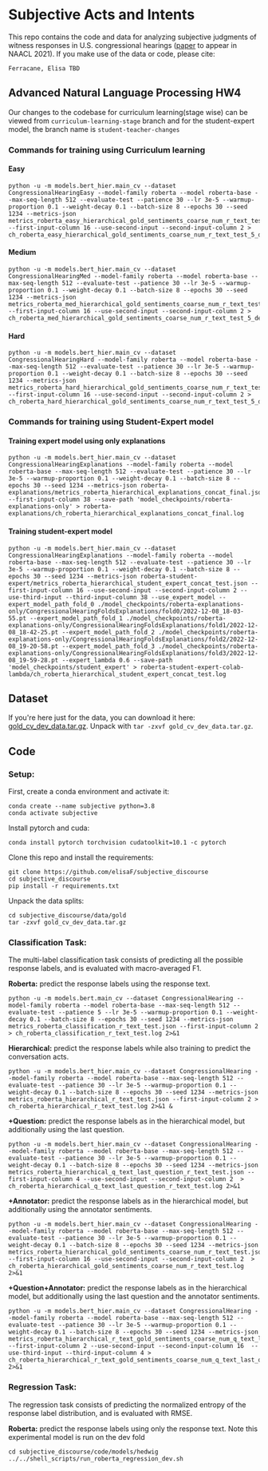 # Subjective Acts and Intents
This repo contains the code and data for analyzing subjective judgments of witness responses in U.S. congressional hearings ([paper](https://arxiv.org/abs/2104.04470) to appear in NAACL 2021). If you make use of the data or code, please cite:

`
Ferracane, Elisa TBD
`

## Advanced Natural Language Processing HW4

Our changes to the codebase for curriculum learning(stage wise) can be viewed from `curriculum-learning-stage` branch and for the student-expert model, the branch name is `student-teacher-changes`

### Commands for training using Curriculum learning
#### Easy
```
python -u -m models.bert_hier.main_cv --dataset CongressionalHearingEasy --model-family roberta --model roberta-base --max-seq-length 512 --evaluate-test --patience 30 --lr 3e-5 --warmup-proportion 0.1 --weight-decay 0.1 --batch-size 8 --epochs 30 --seed 1234 --metrics-json metrics_roberta_easy_hierarchical_gold_sentiments_coarse_num_r_text_test_5_dec.json --first-input-column 16 --use-second-input --second-input-column 2 > ch_roberta_easy_hierarchical_gold_sentiments_coarse_num_r_text_test_5_dec.log
```
#### Medium
```
python -u -m models.bert_hier.main_cv --dataset CongressionalHearingMed --model-family roberta --model roberta-base --max-seq-length 512 --evaluate-test --patience 30 --lr 3e-5 --warmup-proportion 0.1 --weight-decay 0.1 --batch-size 8 --epochs 30 --seed 1234 --metrics-json metrics_roberta_med_hierarchical_gold_sentiments_coarse_num_r_text_test_5_dec.json --first-input-column 16 --use-second-input --second-input-column 2 > ch_roberta_med_hierarchical_gold_sentiments_coarse_num_r_text_test_5_dec.log
```

#### Hard
```
python -u -m models.bert_hier.main_cv --dataset CongressionalHearingHard --model-family roberta --model roberta-base --max-seq-length 512 --evaluate-test --patience 30 --lr 3e-5 --warmup-proportion 0.1 --weight-decay 0.1 --batch-size 8 --epochs 30 --seed 1234 --metrics-json metrics_roberta_hard_hierarchical_gold_sentiments_coarse_num_r_text_test_5_dec.json --first-input-column 16 --use-second-input --second-input-column 2 > ch_roberta_hard_hierarchical_gold_sentiments_coarse_num_r_text_test_5_dec.log
```

### Commands for training using Student-Expert model
#### Training expert model using only explanations
```
python -u -m models.bert_hier.main_cv --dataset CongressionalHearingExplanations --model-family roberta --model roberta-base --max-seq-length 512 --evaluate-test --patience 30 --lr 3e-5 --warmup-proportion 0.1 --weight-decay 0.1 --batch-size 8 --epochs 30 --seed 1234 --metrics-json roberta-explanations/metrics_roberta_hierarchical_explanations_concat_final.json --first-input-column 38 --save-path 'model_checkpoints/roberta-explanations-only' > roberta-explanations/ch_roberta_hierarchical_explanations_concat_final.log
```
#### Training student-expert model
```
python -u -m models.bert_hier.main_cv --dataset CongressionalHearingExplanations --model-family roberta --model roberta-base --max-seq-length 512 --evaluate-test --patience 30 --lr 3e-5 --warmup-proportion 0.1 --weight-decay 0.1 --batch-size 8 --epochs 30 --seed 1234 --metrics-json roberta-student-expert/metrics_roberta_hierarchical_student_expert_concat_test.json --first-input-column 16 --use-second-input --second-input-column 2 --use-third-input --third-input-column 38 --use_expert_model --expert_model_path_fold_0 ./model_checkpoints/roberta-explanations-only/CongressionalHearingFoldsExplanations/fold0/2022-12-08_18-03-55.pt --expert_model_path_fold_1 ./model_checkpoints/roberta-explanations-only/CongressionalHearingFoldsExplanations/fold1/2022-12-08_18-42-25.pt --expert_model_path_fold_2 ./model_checkpoints/roberta-explanations-only/CongressionalHearingFoldsExplanations/fold2/2022-12-08_19-20-58.pt --expert_model_path_fold_3 ./model_checkpoints/roberta-explanations-only/CongressionalHearingFoldsExplanations/fold3/2022-12-08_19-59-28.pt --expert_lambda 0.6 --save-path 'model_checkpoints/student_expert' > roberta-student-expert-colab-lambda/ch_roberta_hierarchical_student_expert_concat_test.log
```

## Dataset
If you're here just for the data, you can download it here: [gold_cv_dev_data.tar.gz](data/gold/gold_cv_dev_data.tar.gz). Unpack with `tar -zxvf gold_cv_dev_data.tar.gz`.

## Code
### Setup:
First, create a conda environment and activate it:
```
conda create --name subjective python=3.8
conda activate subjective
```

Install pytorch and cuda:
```
conda install pytorch torchvision cudatoolkit=10.1 -c pytorch
```

Clone this repo and install the requirements:
```
git clone https://github.com/elisaF/subjective_discourse
cd subjective_discourse
pip install -r requirements.txt
```

Unpack the data splits:
```
cd subjective_discourse/data/gold
tar -zxvf gold_cv_dev_data.tar.gz
```

### Classification Task:
The multi-label classification task consists of predicting all the possible response labels, and is evaluated with macro-averaged F1.

**Roberta:** predict the response labels using the response text.

```shell
python -u -m models.bert.main_cv --dataset CongressionalHearing --model-family roberta --model roberta-base --max-seq-length 512 --evaluate-test --patience 5 --lr 3e-5 --warmup-proportion 0.1 --weight-decay 0.1 --batch-size 8 --epochs 30 --seed 1234 --metrics-json metrics_roberta_classification_r_text_test.json --first-input-column 2  > ch_roberta_classification_r_text_test.log 2>&1
```

**Hierarchical:** predict the response labels while also training to predict the conversation acts.

```shell
python -u -m models.bert_hier.main_cv --dataset CongressionalHearing --model-family roberta --model roberta-base --max-seq-length 512 --evaluate-test --patience 30 --lr 3e-5 --warmup-proportion 0.1 --weight-decay 0.1 --batch-size 8 --epochs 30 --seed 1234 --metrics-json metrics_roberta_hierarchical_r_text_test.json --first-input-column 2 > ch_roberta_hierarchical_r_text_test.log 2>&1 &
```

**+Question:** predict the response labels as in the hierarchical model, but additionally using the last question.
```shell
python -u -m models.bert_hier.main_cv --dataset CongressionalHearing --model-family roberta --model roberta-base --max-seq-length 512 --evaluate-test --patience 30 --lr 3e-5 --warmup-proportion 0.1 --weight-decay 0.1 --batch-size 8 --epochs 30 --seed 1234 --metrics-json metrics_roberta_hierarchical_q_text_last_question_r_text_test.json --first-input-column 4 --use-second-input --second-input-column 2  > ch_roberta_hierarchical_q_text_last_question_r_text_test.log 2>&1
```

**+Annotator:** predict the response labels as in the hierarchical model, but additionally using the annotator sentiments.
```shell
python -u -m models.bert_hier.main_cv --dataset CongressionalHearing --model-family roberta --model roberta-base --max-seq-length 512 --evaluate-test --patience 30 --lr 3e-5 --warmup-proportion 0.1 --weight-decay 0.1 --batch-size 8 --epochs 30 --seed 1234 --metrics-json metrics_roberta_hierarchical_gold_sentiments_coarse_num_r_text_test.json --first-input-column 16 --use-second-input --second-input-column 2  > ch_roberta_hierarchical_gold_sentiments_coarse_num_r_text_test.log 2>&1
```

**+Question+Annotator:** predict the response labels as in the hierarchical model, but additionally using the last question and the annotator sentiments.
```shell
python -u -m models.bert_hier.main_cv --dataset CongressionalHearing --model-family roberta --model roberta-base --max-seq-length 512 --evaluate-test --patience 30 --lr 3e-5 --warmup-proportion 0.1 --weight-decay 0.1 --batch-size 8 --epochs 30 --seed 1234 --metrics-json metrics_roberta_hierarchical_r_text_gold_sentiments_coarse_num_q_text_last_question_test.json --first-input-column 2 --use-second-input --second-input-column 16  --use-third-input --third-input-column 4 > ch_roberta_hierarchical_r_text_gold_sentiments_coarse_num_q_text_last_question__test.log 2>&1
```
### Regression Task:
The regression task consists of predicting the normalized entropy of the response label distribution, and is evaluated with RMSE.

**Roberta:** predict the response labels using only the response text. Note this experimental model is run on the dev fold
```
cd subjective_discourse/code/models/hedwig
../../shell_scripts/run_roberta_regression_dev.sh
```
